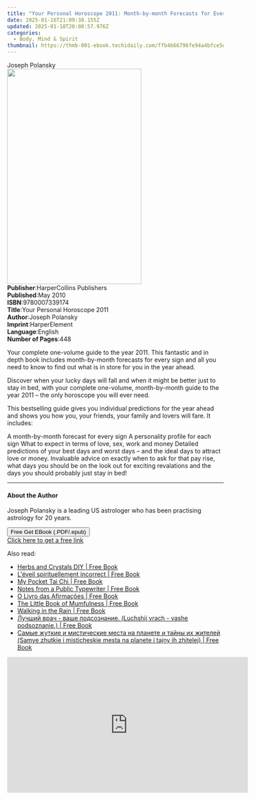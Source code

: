 ```yaml
---
title: "Your Personal Horoscope 2011: Month-by-month Forecasts for Every Sign | Free Book"
date: 2025-01-16T21:09:38.155Z
updated: 2025-01-18T20:08:57.976Z
categories:
  - Body, Mind & Spirit
thumbnail: https://thmb-001-ebook.techidaily.com/ffb4b66796fe94a4bfce5d2535db1332eb1751244587d84f530154cc906335cc.jpg
---
```

<main id="book-container">
  <div class="flex flex-col">
    <div class="book-brief flex-1 py-6 px-4 sm:p-6 md:py-10 md:px-8">
      <!-- brief-->
      <div class="book-brief-main">Joseph Polansky</div>
    </div>
    <div
      class="book-meta-info flex-1 grid gap-4 col-start-1 col-end-3 row-start-1 sm:mb-6 sm:grid-cols-4 lg:gap-6 lg:col-start-2 lg:row-end-6 lg:row-span-6 lg:mb-0"
    >
      <div
        class="book-meta-info-left place-content-center mt-4 p-4 text-sm leading-6 col-start-2 col-span-2 dark:text-slate-400"
      >
        <img
          class="w-full h-500 object-cover rounded-lg sm:h-255 sm:col-span-2 lg:col-span-full"
          src="https://img-001-ebook.techidaily.com/ecf761e328fec65e109468441daad2ea107e958bc1c213ea2f9cb4150b5b60ff.jpg"
          alt=""
          width="312"
          height="500"
        />
      </div>
      <div
        class="book-meta-info-right mt-2 col-start-1 row-start-2 col-span-3 self-center"
      >
        <!-- meta data  -->
        <div class="flex flex-col px-4 md:px-8">
          <div class="flex-1">
            <strong>Publisher</strong>:<span class="px-2"
              >HarperCollins Publishers</span
            >
          </div>
          <div class="flex-1">
            <strong>Published</strong>:<span class="px-2">May 2010</span>
          </div>
          <div class="flex-1">
            <strong>ISBN</strong>:<span class="px-2">9780007339174</span>
          </div>
          <div class="flex-1">
            <strong>Title</strong>:<span class="px-2"
              >Your Personal Horoscope 2011</span
            >
          </div>
          <div class="flex-1">
            <strong>Author</strong>:<span class="px-2">Joseph Polansky</span>
          </div>
          <div class="flex-1">
            <strong>Imprint</strong>:<span class="px-2">HarperElement</span>
          </div>
          <div class="flex-1">
            <strong>Language</strong>:<span class="px-2">English</span>
          </div>
          <div class="flex-1">
            <strong>Number of Pages</strong>:<span class="px-2">448</span>
          </div>
        </div>
      </div>
    </div>
    <div class="book-description flex-1 py-6 px-4 sm:p-6 md:py-10 md:px-8">
      <div class="book-description-main">
        <div accordion-content="" id="description">
          <p>
            Your complete one-volume guide to the year 2011. This fantastic and
            in depth book includes month-by-month forecasts for every sign and
            all you need to know to find out what is in store for you in the
            year ahead.
          </p>
          <p>
            Discover when your lucky days will fall and when it might be better
            just to stay in bed, with your complete one-volume, month-by-month
            guide to the year 2011 – the only horoscope you will ever need.
          </p>
          <p>
            This bestselling guide gives you individual predictions for the year
            ahead and shows you how you, your friends, your family and lovers
            will fare. It includes:
          </p>
          A month-by-month forecast for every sign A personality profile for
          each sign What to expect in terms of love, sex, work and money
          Detailed predictions of your best days and worst days – and the ideal
          days to attract love or money. Invaluable advice on exactly when to
          ask for that pay rise, what days you should be on the look out for
          exciting revalations and the days you should probably just stay in
          bed!
        </div>
        <div class="accordion-fader"></div>
      </div>
    </div>
    <div class="book-excerpts flex-1 py-6 px-4 sm:p-6 md:py-10 md:px-8">
      <!-- excerpts-->
      <div class="book-excerpts-main">
        <hr />
        <h4 class="placeholder placeholder-heading">
          <span>About the Author</span>
        </h4>
        <p></p>
        <p>
          Joseph Polansky is a leading US astrologer who has been practising
          astrology for 20 years.
        </p>
        <p></p>
      </div>
    </div>
    <div
      class="book-about-author flex-1 py-6 px-4 sm:p-6 md:py-10 md:px-8"
    ></div>
    <div class="book-free-get flex-1 py-6 px-4 sm:p-6 md:py-10 md:px-8">
      <button
        id="btn-free-get"
        class="bg-blue-500 hover:bg-blue-700 text-white font-bold py-2 px-4 rounded"
      >
        Free Get EBook (.PDF/.epub)
      </button>
      <div id="countdown-display" class="px-2 text-lg mt-2"></div>
      <a
        id="free-link"
        class="hidden bg-blue-500 hover:bg-blue-700 text-white font-bold py-2 px-4 rounded"
        href="https://www.ebooks.com/en-us/book/2200989/your-personal-horoscope-2011-month-by-month-forecasts-for-every-sign/joseph-polansky/"
        target="_blank"
        >Click here to get a free link</a
      >
    </div>
    <script>
      let countdownTime = 0;
      let countdownInterval = null;
      document
        .getElementById('btn-free-get')
        .addEventListener('click', startCountdown);
      function startCountdown() {
        countdownTime = new Date().getTime() + 60000 * 3;
        countdownInterval = setInterval(updateCountdown, 1000);
        document.getElementById('btn-free-get').disabled = true;
        document
          .getElementById('btn-free-get')
          .classList.add('bg-gray-500', 'cursor-not-allowed');
      }
      function updateCountdown() {
        let currentTime = new Date().getTime();
        let timeLeft = countdownTime - currentTime;
        let secondsLeft = Math.floor(timeLeft / 1000);
        document.getElementById('countdown-display').innerHTML =
          `Remaining time: ${secondsLeft} seconds.`;
        if (secondsLeft <= 0) {
          clearInterval(countdownInterval);
          document.getElementById('btn-free-get').classList.add('hidden');
          document.getElementById('free-link').classList.remove('hidden');
          document.getElementById('countdown-display').innerHTML = '';
        }
      }
    </script>
  </div>
</main>

<ins class="adsbygoogle"
      style="display:block"
      data-ad-client="ca-pub-7571918770474297"
      data-ad-slot="8358498916"
      data-ad-format="auto"
      data-full-width-responsive="true"></ins>
    

<span class="atpl-alsoreadstyle">Also read:</span>
<div><ul>
<li><a href="https://novels-ebooks.techidaily.com/95871155-9781624145209-herbs-and-crystals-diy/"><u>Herbs and Crystals DIY | Free Book</u></a></li>
<li><a href="https://novels-ebooks.techidaily.com/95875991-9781507192658-leveil-spirituellement-incorrect/"><u>L'éveil spirituellement incorrect | Free Book</u></a></li>
<li><a href="https://novels-ebooks.techidaily.com/95873579-9781507207253-my-pocket-tai-chi/"><u>My Pocket Tai Chi | Free Book</u></a></li>
<li><a href="https://novels-ebooks.techidaily.com/95870914-9781538729106-notes-from-a-public-typewriter/"><u>Notes from a Public Typewriter | Free Book</u></a></li>
<li><a href="https://novels-ebooks.techidaily.com/95869683-9781507191101-o-livro-das-afirmacoes/"><u>O Livro das Afirmações | Free Book</u></a></li>
<li><a href="https://novels-ebooks.techidaily.com/95870916-9781846015694-the-little-book-of-mumfulness/"><u>The Little Book of Mumfulness | Free Book</u></a></li>
<li><a href="https://novels-ebooks.techidaily.com/95870935-9781912023400-walking-in-the-rain/"><u>Walking in the Rain | Free Book</u></a></li>
<li><a href="https://novels-ebooks.techidaily.com/95873744-9786171235502-luchshij-vrach-vashe-podsoznanie-luchshij-vrach-vashe-podsoznanie/"><u>Лучший врач - ваше подсознание. (Luchshij vrach - vashe podsoznanie.) | Free Book</u></a></li>
<li><a href="https://novels-ebooks.techidaily.com/95873747-9786171235656-samye-zhutkie-i-misticheskie-mesta-na-planete-i-tajny-ih-zhitelej-samye-zhutkie-i-misticheskie-mesta-na-planete-i-tajny-ih-zhitelej/"><u>Самые жуткие и мистические места на планете и тайны их жителей (Samye zhutkie i misticheskie mesta na planete i tajny ih zhitelej) | Free Book</u></a></li>
</ul></div>

<!-- affiliate ads begin -->
<iframe width="560" height="315" src="https://www.youtube.com/embed/l-SCWTWpegY?si=oxTsHQkIu1v4-I6b" title="YouTube video player" frameborder="0" allow="accelerometer; autoplay; clipboard-write; encrypted-media; gyroscope; picture-in-picture; web-share" referrerpolicy="strict-origin-when-cross-origin" allowfullscreen></iframe>
<!-- affiliate ads end -->


